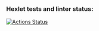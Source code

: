 ### Hexlet tests and linter status:
[![Actions Status](https://github.com/dimidroll450/layout-designer-project-lvl2/workflows/hexlet-check/badge.svg)](https://github.com/dimidroll450/layout-designer-project-lvl2/actions)